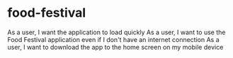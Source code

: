 # food-festival

As a user, I want the application to load quickly
As a user, I want to use the Food Festival application even if I don't have an internet connection
As a user, I want to download the app to the home screen on my mobile device
